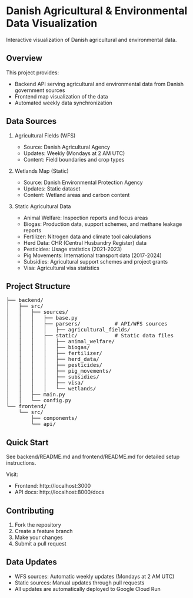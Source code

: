 # Danish Agricultural & Environmental Data Visualization

Interactive visualization of Danish agricultural and environmental data.

## Overview

This project provides:
- Backend API serving agricultural and environmental data from Danish government sources
- Frontend map visualization of the data
- Automated weekly data synchronization

## Data Sources

1. Agricultural Fields (WFS)
   - Source: Danish Agricultural Agency
   - Updates: Weekly (Mondays at 2 AM UTC)
   - Content: Field boundaries and crop types

2. Wetlands Map (Static)
   - Source: Danish Environmental Protection Agency
   - Updates: Static dataset
   - Content: Wetland areas and carbon content

3. Static Agricultural Data
   - Animal Welfare: Inspection reports and focus areas
   - Biogas: Production data, support schemes, and methane leakage reports
   - Fertilizer: Nitrogen data and climate tool calculations
   - Herd Data: CHR (Central Husbandry Register) data
   - Pesticides: Usage statistics (2021-2023)
   - Pig Movements: International transport data (2017-2024)
   - Subsidies: Agricultural support schemes and project grants
   - Visa: Agricultural visa statistics

## Project Structure
<pre>
├── backend/
│   ├── src/
│   │   ├── sources/
│   │   │   ├── base.py
│   │   │   ├── parsers/           # API/WFS sources
│   │   │   │   ├── agricultural_fields/
│   │   │   ├── static/            # Static data files
│   │   │   │   ├── animal_welfare/
│   │   │   │   ├── biogas/
│   │   │   │   ├── fertilizer/
│   │   │   │   ├── herd_data/
│   │   │   │   ├── pesticides/
│   │   │   │   ├── pig_movements/
│   │   │   │   ├── subsidies/
│   │   │   │   ├── visa/
│   │   │   │   └── wetlands/
│   │   ├── main.py
│   │   └── config.py
└── frontend/
    └── src/
        ├── components/
        └── api/
</pre>   
## Quick Start

See backend/README.md and frontend/README.md for detailed setup instructions.

Visit:
- Frontend: http://localhost:3000
- API docs: http://localhost:8000/docs

## Contributing

1. Fork the repository
2. Create a feature branch
3. Make your changes
4. Submit a pull request

## Data Updates
- WFS sources: Automatic weekly updates (Mondays at 2 AM UTC)
- Static sources: Manual updates through pull requests
- All updates are automatically deployed to Google Cloud Run
